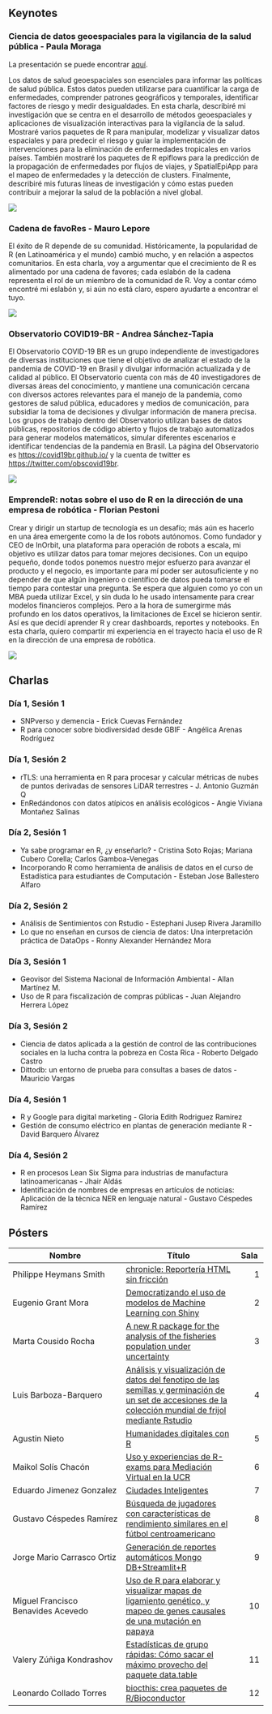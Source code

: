 ## Keynotes

### Ciencia de datos geoespaciales para la vigilancia de la salud pública - Paula Moraga

La presentación se puede encontrar [aquí](https://www.paulamoraga.com/presentation-geohealth/#1).

Los datos de salud geoespaciales son esenciales para informar las políticas de salud pública. Estos datos pueden utilizarse para cuantificar la carga de enfermedades, comprender patrones geográficos y temporales, identificar factores de riesgo y medir desigualdades. En esta charla, describiré mi investigación que se centra en el desarrollo de métodos geoespaciales y aplicaciones de visualización interactivas para la vigilancia de la salud. Mostraré varios paquetes de R para manipular, modelizar y visualizar datos espaciales y para predecir el riesgo y guiar la implementación de intervenciones para la eliminación de enfermedades tropicales en varios países. También mostraré los paquetes de R epiflows para la predicción de la propagación de enfermedades por flujos de viajes, y SpatialEpiApp para el mapeo de enfermedades y la detección de clusters. Finalmente, describiré mis futuras líneas de investigación y cómo estas pueden contribuir a mejorar la salud de la población a nivel global.


![](keynote2-01.png)


### Cadena de favoRes - Mauro Lepore

El éxito de R depende de su comunidad. Históricamente, la popularidad de R (en Latinoamérica y el mundo) cambió mucho, y en relación a aspectos comunitarios. En esta charla, voy a argumentar que el crecimiento de R es alimentado por una cadena de favores; cada eslabón de la cadena representa el rol de un miembro de la comunidad de R. Voy a contar cómo encontré mi eslabón y, si aún no está claro, espero ayudarte a encontrar el tuyo.

![](Keynote3-01.png)

### Observatorio COVID19-BR - Andrea Sánchez-Tapia

El Observatorio COVID-19 BR es un grupo independiente de investigadores de diversas instituciones que tiene el objetivo de analizar el estado de la pandemia de COVID-19 en Brasil y divulgar información actualizada y de calidad al público. El Observatorio cuenta con más de 40 investigadores de diversas áreas del conocimiento, y mantiene una comunicación cercana con diversos actores relevantes para el manejo de la pandemia, como gestores de salud pública, educadores y medios de comunicación, para subsidiar la toma de decisiones y divulgar información de manera precisa. Los grupos de trabajo dentro del Observatorio utilizan bases de datos públicas, repositorios de código abierto y flujos de trabajo automatizados para generar modelos matemáticos, simular diferentes escenarios e identificar tendencias de la pandemia en Brasil. La página del Observatorio es https://covid19br.github.io/ y la cuenta de twitter es https://twitter.com/obscovid19br. 


![](Keynote4-01.png)

### EmprendeR: notas sobre el uso de R en la dirección de una empresa de robótica - Florian Pestoni

Crear y dirigir un startup de tecnología es un desafío; más aún es hacerlo en una área emergente como la de los robots autónomos. Como fundador y CEO de InOrbit, una plataforma para operación de robots a escala, mi objetivo es utilizar datos para tomar mejores decisiones. Con un equipo pequeño, donde todos ponemos nuestro mejor esfuerzo para avanzar el producto y el negocio, es importante para mí poder ser autosuficiente y no depender de que algún ingeniero o científico de datos pueda tomarse el tiempo para contestar una pregunta. Se espera que alguien como yo con un MBA pueda utilizar Excel, y sin duda lo he usado intensamente para crear modelos financieros complejos. Pero a la hora de sumergirme más profundo en los datos operativos, la limitaciones de Excel se hicieron sentir. Así es que decidí aprender R y crear dashboards, reportes y notebooks. En esta charla, quiero compartir mi experiencia en el trayecto hacia el uso de R en la dirección de una empresa de robótica.

![](keynote1-01.png)

## Charlas

### Día 1, Sesión 1

* SNPverso y demencia - Erick Cuevas Fernández
* R para conocer sobre biodiversidad desde GBIF - Angélica Arenas Rodríguez

### Día 1, Sesión 2

* rTLS: una herramienta en R para procesar y calcular métricas de nubes de puntos derivadas de sensores LiDAR terrestres - J. Antonio Guzmán Q
* EnRedándonos con datos atípicos en análisis ecológicos - Angie Viviana Montañez Salinas

### Día 2, Sesión 1

* Ya sabe programar en R, ¿y enseñarlo? - Cristina Soto Rojas; Mariana Cubero Corella; Carlos Gamboa-Venegas
* Incorporando R como herramienta de análisis de datos en el curso de Estadística para estudiantes de Computación - Esteban Jose Ballestero Alfaro

### Día 2, Sesión 2

* Análisis de Sentimientos con Rstudio - Estephani Jusep Rivera Jaramillo
* Lo que no enseñan en cursos de ciencia de datos: Una interpretación práctica de DataOps - Ronny Alexander Hernández Mora

### Día 3, Sesión 1

* Geovisor del Sistema Nacional de Información Ambiental - Allan Martínez M.
* Uso de R para fiscalización de compras públicas - Juan Alejandro Herrera López

### Día 3, Sesión 2

* Ciencia de datos aplicada a la gestión de control de las contribuciones sociales en la lucha contra la pobreza en Costa Rica - Roberto Delgado Castro	
* Dittodb: un entorno de prueba para consultas a bases de datos - Mauricio Vargas	

### Día 4, Sesión 1

* R y Google para digital marketing - Gloria Edith Rodriguez Ramirez	
* Gestión de consumo eléctrico en plantas de generación mediante R - David Barquero Álvarez	

### Día 4, Sesión 2

* R en procesos Lean Six Sigma para industrias de manufactura latinoamericanas - Jhair Aldás	
* Identificación de nombres de empresas en artículos de noticias: Aplicación de la técnica NER en lenguaje natural - Gustavo Céspedes Ramírez	

## Pósters

<table class="table table-bordered table-hover table-condensed">
<thead><tr><th width="40%" title="Field #1">Nombre</th>
<th width="40%" title="Field #2">Título</th>
<th width="10%" title="Field #3">Sala</th>
</tr></thead>
<tbody><tr>
<td>Philippe Heymans Smith </td>
<td><a href="https://pheymanss.github.io/chronicle_conectaR2021/">chronicle: Reportería HTML sin fricción</a></td>
<td align="right">1</td>
</tr>
<tr>
<td>Eugenio Grant Mora</td>
<td><a href="https://rpubs.com/EugenioGrant/ConectaR2021">Democratizando el uso de modelos de Machine Learning con Shiny</a></td>
<td align="right">2</td>
</tr>
<tr>
<td>Marta Cousido Rocha</td>
<td><a href="marta_cousido.pdf">A new R package for the analysis of the fisheries population under uncertainty</a></td>
<td align="right">3</td>
</tr>
<tr>
<td>Luis Barboza-Barquero</td>
<td><a href="http://rpubs.com/LBarboza/717296">Análisis y visualización de datos del fenotipo de las semillas y germinación de un set de accesiones de la colección mundial de frijol mediante Rstudio</a></td>
<td align="right">4</td>
</tr>
<tr>
<td>Agustin Nieto </td>
<td><a href="https://estudiosmaritimossociales.org/hd_con_r.html">Humanidades digitales con R</a></td>
<td align="right">5</td>
</tr>
<tr>
<td>Maikol Solís Chacón  </td>
<td><a href="https://github.com/maikol-solis/poster-maikol-solis-conectaR-2021/blob/master/uso_y_experiencias_de_r_exams_para_mediacion_virtual_en_la_ucr.pdf">Uso y experiencias de R-exams para Mediación Virtual en la UCR</a></td>
<td align="right">6</td>
</tr>
<tr>
<td>Eduardo Jimenez Gonzalez</td>
<td><a href="url">Ciudades Inteligentes</a></td>
<td align="right">7</td>
</tr>
<tr>
<td>Gustavo Céspedes Ramírez</td>
<td><a href="https://gustavocesra.shinyapps.io/jugadores_similares/">Búsqueda de jugadores con características de rendimiento similares en el fútbol centroamericano</a></td>
<td align="right">8</td>
</tr>
<tr>
<td>Jorge Mario Carrasco Ortiz</td>
<td><a href="https://sop.defensajuridica.gov.co/reportes/conectaR/#0">Generación de reportes automáticos Mongo DB+Streamlit+R</a></td>
<td align="right">9</td>
</tr>
<tr>
<td>Miguel Francisco Benavides Acevedo</td>
<td><a href="Poster_mapas_de_ligamiento_papaya_ConectaR.pdf">Uso de R para elaborar y visualizar mapas de ligamiento genético, y mapeo de genes causales de una mutación en papaya</a></td>
<td align="right">10</td>
</tr>
 <tr>
<td>Valery Zúñiga Kondrashov</td>
<td><a href="https://telaroz.github.io/conectaR2021/index.html">Estadísticas de grupo rápidas: Cómo sacar el máximo provecho del paquete data.table</a></td>
<td align="right">11</td>
</tr>
   <tr>
<td>Leonardo Collado Torres</td>
<td><a href="https://speakerdeck.com/lcolladotor/biocthis-conectar2021">biocthis: crea paquetes de R/Bioconductor</a></td>
<td align="right">12</td>
</tr>
</tbody></table>


